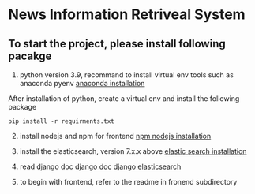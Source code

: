 # News Information Retriveal System

## To start the project, please install following pacakge

1. python version 3.9, recommand to install virtual env tools such as anaconda pyenv 
[anaconda installation](https://docs.anaconda.com/anaconda/install/index.html)

After installation of python, create a virtual env and install the following package
```
pip install -r requirments.txt
```

2. install nodejs and npm for frontend
[npm nodejs installation](https://nodejs.org/en/download/)

3. install the elasticsearch, version 7.x.x above
[elastic search installation](https://www.elastic.co/guide/en/elasticsearch/reference/current/install-elasticsearch.html)

4. read django doc
[django doc](https://docs.djangoproject.com/en/4.0/)
[django elasticsearch ](https://django-elasticsearch-dsl.readthedocs.io/en/latest/)

5. to begin with frontend, refer to the readme in fronend subdirectory
